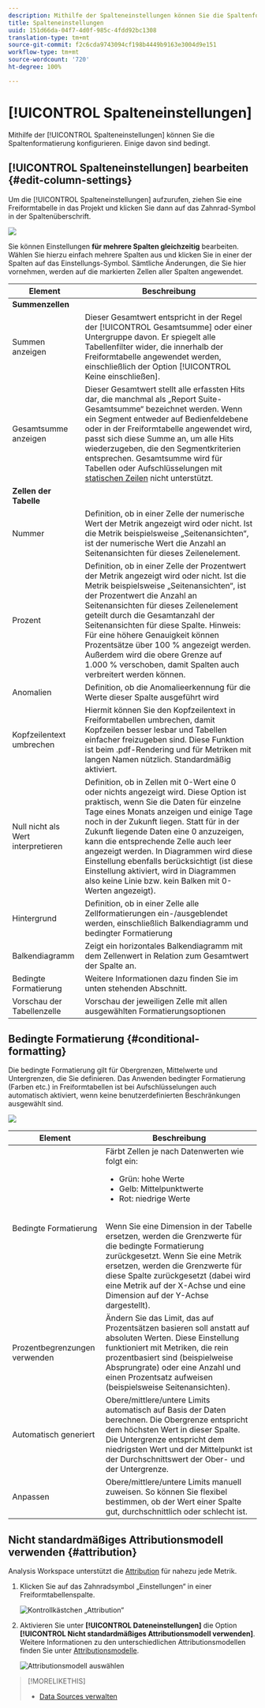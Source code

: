 ```yaml
---
description: Mithilfe der Spalteneinstellungen können Sie die Spaltenformatierung konfigurieren. Einige davon sind bedingt.
title: Spalteneinstellungen
uuid: 151d66da-04f7-4d0f-985c-4fdd92bc1308
translation-type: tm+mt
source-git-commit: f2c6cda9743094cf198b4449b9163e3004d9e151
workflow-type: tm+mt
source-wordcount: '720'
ht-degree: 100%

---
```



# [!UICONTROL Spalteneinstellungen]

Mithilfe der [!UICONTROL Spalteneinstellungen] können Sie die Spaltenformatierung konfigurieren. Einige davon sind bedingt.

## [!UICONTROL Spalteneinstellungen] bearbeiten {#edit-column-settings}

Um die [!UICONTROL Spalteneinstellungen] aufzurufen, ziehen Sie eine Freiformtabelle in das Projekt und klicken Sie dann auf das Zahnrad-Symbol in der Spaltenüberschrift.

![](assets/column_settings.png)

Sie können Einstellungen **für mehrere Spalten gleichzeitig** bearbeiten. Wählen Sie hierzu einfach mehrere Spalten aus und klicken Sie in einer der Spalten auf das Einstellungs-Symbol. Sämtliche Änderungen, die Sie hier vornehmen, werden auf die markierten Zellen aller Spalten angewendet.

| Element | Beschreibung |
| --- | --- |
| **Summenzellen** |  |
| Summen anzeigen | Dieser Gesamtwert entspricht in der Regel der [!UICONTROL Gesamtsumme] oder einer Untergruppe davon. Er spiegelt alle Tabellenfilter wider, die innerhalb der Freiformtabelle angewendet werden, einschließlich der Option [!UICONTROL Keine einschließen]. |
| Gesamtsumme anzeigen | Dieser Gesamtwert stellt alle erfassten Hits dar, die manchmal als „Report Suite-Gesamtsumme“ bezeichnet werden. Wenn ein Segment entweder auf Bedienfeldebene oder in der Freiformtabelle angewendet wird, passt sich diese Summe an, um alle Hits wiederzugeben, die den Segmentkriterien entsprechen. Gesamtsumme wird für Tabellen oder Aufschlüsselungen mit [statischen Zeilen](/help/analyze/analysis-workspace/visualizations/freeform-table/workspace-totals.md) nicht unterstützt. |
| **Zellen der Tabelle** |  |
| Nummer | Definition, ob in einer Zelle der numerische Wert der Metrik angezeigt wird oder nicht. Ist die Metrik beispielsweise „Seitenansichten“, ist der numerische Wert die Anzahl an Seitenansichten für dieses Zeilenelement. |
| Prozent | Definition, ob in einer Zelle der Prozentwert der Metrik angezeigt wird oder nicht. Ist die Metrik beispielsweise „Seitenansichten“, ist der Prozentwert die Anzahl an Seitenansichten für dieses Zeilenelement geteilt durch die Gesamtanzahl der Seitenansichten für diese Spalte.  Hinweis: Für eine höhere Genauigkeit können Prozentsätze über 100 % angezeigt werden. Außerdem wird die obere Grenze auf 1.000 % verschoben, damit Spalten auch verbreitert werden können. |
| Anomalien | Definition, ob die Anomalieerkennung für die Werte dieser Spalte ausgeführt wird |
| Kopfzeilentext umbrechen | Hiermit können Sie den Kopfzeilentext in Freiformtabellen umbrechen, damit Kopfzeilen besser lesbar und Tabellen einfacher freizugeben sind. Diese Funktion ist beim .pdf-Rendering und für Metriken mit langen Namen nützlich. Standardmäßig aktiviert. |
| Null nicht als Wert interpretieren | Definition, ob in Zellen mit 0-Wert eine 0 oder nichts angezeigt wird. Diese Option ist praktisch, wenn Sie die Daten für einzelne Tage eines Monats anzeigen und einige Tage noch in der Zukunft liegen.  Statt für in der Zukunft liegende Daten eine 0 anzuzeigen, kann die entsprechende Zelle auch leer angezeigt werden. In Diagrammen wird diese Einstellung ebenfalls berücksichtigt (ist diese Einstellung aktiviert, wird in Diagrammen also keine Linie bzw. kein Balken mit 0-Werten angezeigt). |
| Hintergrund | Definition, ob in einer Zelle alle Zellformatierungen ein-/ausgeblendet werden, einschließlich Balkendiagramm und bedingter Formatierung |
| Balkendiagramm | Zeigt ein horizontales Balkendiagramm mit dem Zellenwert in Relation zum Gesamtwert der Spalte an. |
| Bedingte Formatierung | Weitere Informationen dazu finden Sie im unten stehenden Abschnitt. |
| Vorschau der Tabellenzelle | Vorschau der jeweiligen Zelle mit allen ausgewählten Formatierungsoptionen |

## Bedingte Formatierung {#conditional-formatting}

Die bedingte Formatierung gilt für Obergrenzen, Mittelwerte und Untergrenzen, die Sie definieren. Das Anwenden bedingter Formatierung (Farben etc.) in Freiformtabellen ist bei Aufschlüsselungen auch automatisch aktiviert, wenn keine benutzerdefinierten Beschränkungen ausgewählt sind.

![](assets/conditional-formatting.png)

| Element | Beschreibung |
| --- | --- |
| Bedingte Formatierung | Färbt Zellen je nach Datenwerten wie folgt ein: <ul><li>Grün: hohe Werte</li><li>Gelb: Mittelpunktwerte</li><li>Rot: niedrige Werte</li></ul> <br> Wenn Sie eine Dimension in der Tabelle ersetzen, werden die Grenzwerte für die bedingte Formatierung zurückgesetzt. Wenn Sie eine Metrik ersetzen, werden die Grenzwerte für diese Spalte zurückgesetzt (dabei wird eine Metrik auf der X-Achse und eine Dimension auf der Y-Achse dargestellt). |
| Prozentbegrenzungen verwenden | Ändern Sie das Limit, das auf Prozentsätzen basieren soll anstatt auf absoluten Werten. Diese Einstellung funktioniert mit Metriken, die rein prozentbasiert sind (beispielweise Absprungrate) oder eine Anzahl und einen Prozentsatz aufweisen (beispielsweise Seitenansichten). |
| Automatisch generiert | Obere/mittlere/untere Limits automatisch auf Basis der Daten berechnen. Die Obergrenze entspricht dem höchsten Wert in dieser Spalte. Die Untergrenze entspricht dem niedrigsten Wert und der Mittelpunkt ist der Durchschnittswert der Ober- und der Untergrenze. |
| Anpassen | Obere/mittlere/untere Limits manuell zuweisen. So können Sie flexibel bestimmen, ob der Wert einer Spalte gut, durchschnittlich oder schlecht ist. |

## Nicht standardmäßiges Attributionsmodell verwenden {#attribution}

Analysis Workspace unterstützt die [Attribution](/help/analyze/analysis-workspace/attribution/overview.md) für nahezu jede Metrik.

1. Klicken Sie auf das Zahnradsymbol „Einstellungen“ in einer Freiformtabellenspalte.

   ![Kontrollkästchen „Attribution“](assets/attribution-checkbox.png)

1. Aktivieren Sie unter **[!UICONTROL Dateneinstellungen]** die Option **[!UICONTROL Nicht standardmäßiges Attributionsmodell verwenden]**. Weitere Informationen zu den unterschiedlichen Attributionsmodellen finden Sie unter [Attributionsmodelle](/help/analyze/analysis-workspace/attribution/models.md).

   ![Attributionsmodell auswählen](assets/attribution-select.png)

>[!MORELIKETHIS]
>
>* [Data Sources verwalten](/help/analyze/analysis-workspace/visualizations/t-sync-visualization.md)

